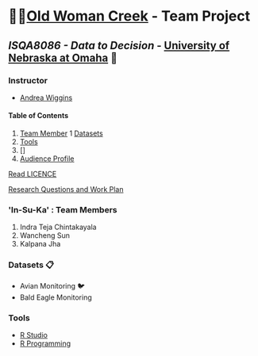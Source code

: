 # :deciduous_tree::evergreen_tree:[Old Woman Creek](https://goo.gl/maps/LbCWxcjZbv12) - Team Project
## _ISQA8086 - Data to Decision_ - [University of Nebraska at Omaha](https://www.unomaha.edu/) :school:

### Instructor 
* [Andrea Wiggins](http://andreawiggins.com/)

#### Table of Contents
1. [Team Member](#in-su-ka--team-members)
1  [Datasets](#datasets-clipboard)
1. [Tools](#tools)
1. []
1. [Audience Profile](https://github.com/indraTeja/OldWomanCreek/blob/master/Deliverables/AudienceProfile/AudienceProfile.md)

  [Read LICENCE](https://github.com/indraTeja/oldWomanCreek/blob/master/LICENSE)

  [Research Questions and Work Plan](https://github.com/indraTeja/oldWomanCreek/blob/master/ResearchQuestion-WorkPlan.md)

### 'In-Su-Ka' : Team Members
1. Indra Teja Chintakayala
2. Wancheng Sun
3. Kalpana Jha

### Datasets :clipboard:
* Avian Monitoring  :bird:
* Bald Eagle Monitoring 

### Tools 
* [R Studio](https://www.rstudio.com/products/rstudio/download/)
* [R Programming](https://www.rstudio.com/resources/cheatsheets/)
